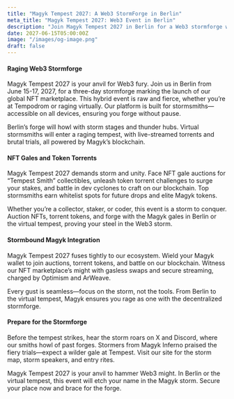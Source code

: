 ```yaml
---
title: "Magyk Tempest 2027: A Web3 StormForge in Berlin"
meta_title: "Magyk Tempest 2027: Web3 Event in Berlin"
description: "Join Magyk Tempest 2027 in Berlin for a Web3 stormforge with NFT gales, token torrents, and dev cyclones."
date: 2027-06-15T05:00:00Z
image: "/images/og-image.png"
draft: false
---
```


#### Raging Web3 Stormforge

Magyk Tempest 2027 is your anvil for Web3 fury. Join us in Berlin from June 15-17, 2027, for a three-day stormforge marking the launch of our global NFT marketplace. This hybrid event is raw and fierce, whether you’re at Tempodrom or raging virtually. Our platform is built for stormsmiths—accessible on all devices, ensuring you forge without pause.

Berlin’s forge will howl with storm stages and thunder hubs. Virtual stormsmiths will enter a raging tempest, with live-streamed torrents and brutal trials, all powered by Magyk’s blockchain.

#### NFT Gales and Token Torrents

Magyk Tempest 2027 demands storm and unity. Face NFT gale auctions for “Tempest Smith” collectibles, unleash token torrent challenges to surge your stakes, and battle in dev cyclones to craft on our blockchain. Top stormsmiths earn whitelist spots for future drops and elite Magyk tokens.

Whether you’re a collector, staker, or coder, this event is a storm to conquer. Auction NFTs, torrent tokens, and forge with the Magyk gales in Berlin or the virtual tempest, proving your steel in the Web3 storm.

#### Stormbound Magyk Integration

Magyk Tempest 2027 fuses tightly to our ecosystem. Wield your Magyk wallet to join auctions, torrent tokens, and battle on our blockchain. Witness our NFT marketplace’s might with gasless swaps and secure streaming, charged by Optimism and ArWeave.

Every gust is seamless—focus on the storm, not the tools. From Berlin to the virtual tempest, Magyk ensures you rage as one with the decentralized stormforge.

#### Prepare for the Stormforge

Before the tempest strikes, hear the storm roars on X and Discord, where our smiths howl of past forges. Stormers from Magyk Inferno praised the fiery trials—expect a wilder gale at Tempest. Visit our site for the storm map, storm speakers, and entry rites.

Magyk Tempest 2027 is your anvil to hammer Web3 might. In Berlin or the virtual tempest, this event will etch your name in the Magyk storm. Secure your place now and brace for the forge.
